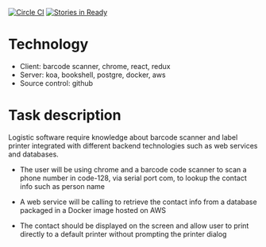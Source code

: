 [![Circle CI](https://circleci.com/gh/rangle/react-redux-starter.svg?style=svg)](https://circleci.com/gh/rangle/react-redux-starter) [![Stories in Ready](https://badge.waffle.io/rangle/rangle-starter.png?label=ready&title=Ready)](https://waffle.io/rangle/rangle-starter)

# Technology

- Client: barcode scanner, chrome, react, redux
- Server: koa, bookshell, postgre, docker, aws
- Source control: github

# Task description

Logistic software require knowledge about barcode scanner and label printer integrated with different 
backend technologies such as web services and databases.

- The user will be using chrome and a barcode code scanner to scan a phone number in code-128, 
via serial port com, to lookup the contact info such as person name

- A web service will be calling to retrieve the contact info from a database packaged in a Docker image hosted on AWS

- The contact should be displayed on the screen and allow user to print directly to a default printer without prompting the printer dialog



